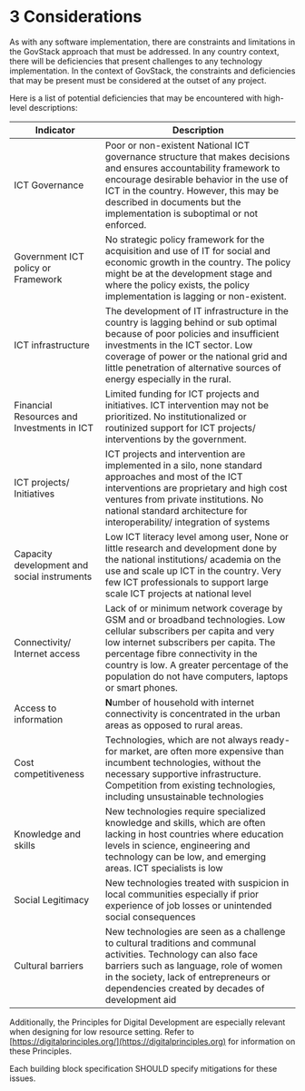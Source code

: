 # 3 Considerations

As with any software implementation, there are constraints and limitations in the GovStack approach that must be addressed. In any country context, there will be deficiencies that present challenges to any technology implementation. In the context of GovStack, the constraints and deficiencies that may be present must be considered at the outset of any project.

Here is a list of potential deficiencies that may be encountered with high-level descriptions:

| Indicator                                   | Description                                                                                                                                                                                                                                                                                                 |
| ------------------------------------------- | ----------------------------------------------------------------------------------------------------------------------------------------------------------------------------------------------------------------------------------------------------------------------------------------------------------- |
| ICT Governance                              | Poor or non-existent National ICT governance structure that makes decisions and ensures accountability framework to encourage desirable behavior in the use of ICT in the country. However, this may be described in documents but the implementation is suboptimal or not enforced.                        |
| Government ICT policy or Framework          | No strategic policy framework for the acquisition and use of IT for social and economic growth in the country. The policy might be at the development stage and where the policy exists, the policy implementation is lagging or non-existent.                                                              |
| ICT infrastructure                          | The development of IT infrastructure in the country is lagging behind or sub optimal because of poor policies and insufficient investments in the ICT sector. Low coverage of power or the national grid and little penetration of alternative sources of energy especially in the rural.                   |
| Financial Resources and Investments in ICT  | Limited funding for ICT projects and initiatives. ICT intervention may not be prioritized. No institutionalized or routinized support for ICT projects/ interventions by the government.                                                                                                                    |
| ICT projects/ Initiatives                   | ICT projects and intervention are implemented in a silo, none standard approaches and most of the ICT interventions are proprietary and high cost ventures from private institutions. No national standard architecture for interoperability/ integration of systems                                        |
| Capacity development and social instruments | Low ICT literacy level among user, None or little research and development done by the national institutions/ academia on the use and scale up ICT in the country. Very few ICT professionals to support large scale ICT projects at national level                                                         |
| Connectivity/ Internet access               | Lack of or minimum network coverage by GSM and or broadband technologies. Low cellular subscribers per capita and very low internet subscribers per capita. The percentage fibre connectivity in the country is low. A greater percentage of the population do not have computers, laptops or smart phones. |
| Access to information                       | **N**umber of household with internet connectivity is concentrated in the urban areas as opposed to rural areas.                                                                                                                                                                                            |
| Cost competitiveness                        | Technologies, which are not always ready-for market, are often more expensive than incumbent technologies, without the necessary supportive infrastructure. Competition from existing technologies, including unsustainable technologies                                                                    |
| Knowledge and skills                        | New technologies require specialized knowledge and skills, which are often lacking in host countries where education levels in science, engineering and technology can be low, and emerging areas. ICT specialists is low                                                                                   |
| Social Legitimacy                           | New technologies treated with suspicion in local communities especially if prior experience of job losses or unintended social consequences                                                                                                                                                                 |
| Cultural barriers                           | New technologies are seen as a challenge to cultural traditions and communal activities. Technology can also face barriers such as language, role of women in the society, lack of entrepreneurs or dependencies created by decades of development aid                                                      |

Additionally, the Principles for Digital Development are especially relevant when designing for low resource setting. Refer to [https://digitalprinciples.org/](https://digitalprinciples.org) for information on these Principles.

Each building block specification SHOULD specify mitigations for these issues.

